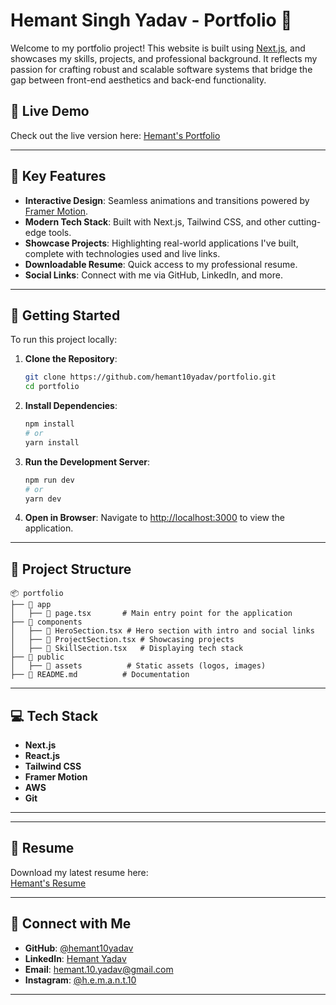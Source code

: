 # Hemant Singh Yadav - Portfolio 🚀

Welcome to my portfolio project! This website is built using [Next.js](https://nextjs.org), and showcases my skills, projects, and professional background. It reflects my passion for crafting robust and scalable software systems that bridge the gap between front-end aesthetics and back-end functionality.

## 🌟 Live Demo
Check out the live version here: [Hemant's Portfolio](https://hemant10yadav.github.io/portfolio/)

---

## 🎯 Key Features
- **Interactive Design**: Seamless animations and transitions powered by [Framer Motion](https://www.framer.com/motion/).
- **Modern Tech Stack**: Built with Next.js, Tailwind CSS, and other cutting-edge tools.
- **Showcase Projects**: Highlighting real-world applications I've built, complete with technologies used and live links.
- **Downloadable Resume**: Quick access to my professional resume.
- **Social Links**: Connect with me via GitHub, LinkedIn, and more.

---

## 🚀 Getting Started

To run this project locally:

1. **Clone the Repository**:
   ```bash
   git clone https://github.com/hemant10yadav/portfolio.git
   cd portfolio
   ```

2. **Install Dependencies**:
   ```bash
   npm install
   # or
   yarn install
   ```

3. **Run the Development Server**:
   ```bash
   npm run dev
   # or
   yarn dev
   ```

4. **Open in Browser**:
   Navigate to [http://localhost:3000](http://localhost:3000) to view the application.

---

## 📂 Project Structure

```plaintext
📦 portfolio
├── 📁 app
│   ├── 📄 page.tsx       # Main entry point for the application
├── 📁 components
│   ├── 📄 HeroSection.tsx # Hero section with intro and social links
│   ├── 📄 ProjectSection.tsx # Showcasing projects
│   ├── 📄 SkillSection.tsx   # Displaying tech stack
├── 📁 public
│   ├── 📁 assets          # Static assets (logos, images)
├── 📄 README.md          # Documentation
```

---

## 💻 Tech Stack

- **Next.js**
- **React.js**
- **Tailwind CSS**
- **Framer Motion**
- **AWS**
- **Git**

---

---


## 📄 Resume

Download my latest resume here:  
[Hemant's Resume](https://raw.githubusercontent.com/hemant10yadav/Resources/main/Hemant-Software-Developer-Resume.pdf)

---

## 🤝 Connect with Me

- **GitHub**: [@hemant10yadav](https://github.com/hemant10yadav)
- **LinkedIn**: [Hemant Yadav](https://www.linkedin.com/in/hemantyad)
- **Email**: [hemant.10.yadav@gmail.com](mailto:hemant.10.yadav@gmail.com)
- **Instagram**: [@h.e.m.a.n.t.10](https://www.instagram.com/h.e.m.a.n.t.10)

---